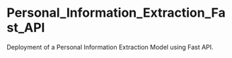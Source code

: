 # Personal_Information_Extraction_Fast_API
Deployment of a Personal Information Extraction Model using Fast API.
